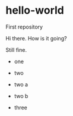 # hello-world
First repository

Hi there. How is it going? 

Still fine.

- one
- two

- two a
- two b

- three
